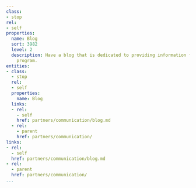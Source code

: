 ```yaml
---
class:
- stop
rel:
- self
properties:
  name: Blog
  sort: 3982
  level: 2
  description: Have a blog that is dedicated to providing information for the partner
    program.
entities:
- class:
  - stop
  rel:
  - self
  properties:
    name: Blog
  links:
  - rel:
    - self
    href: partners/communication/blog.md
  - rel:
    - parent
    href: partners/communication/
links:
- rel:
  - self
  href: partners/communication/blog.md
- rel:
  - parent
  href: partners/communication/
...
```

